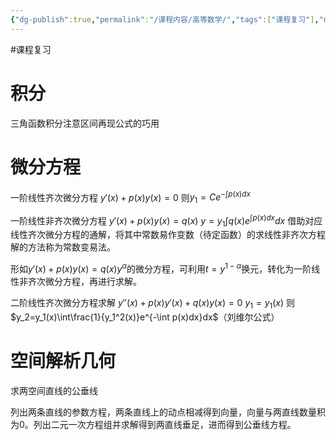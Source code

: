 ```yaml
---
{"dg-publish":true,"permalink":"/课程内容/高等数学/","tags":["课程复习"],"noteIcon":"","created":"2023-12-31T17:17:46.136+08:00","updated":"2023-12-31T17:16:27.000+08:00"}
---
```


#课程复习 

# 积分

三角函数积分注意区间再现公式的巧用

# 微分方程

一阶线性齐次微分方程
$y'(x)+p(x)y(x)=0$
则$y_1=Ce^{-\int p(x)dx}$

一阶线性非齐次微分方程
$y'(x)+p(x)y(x)=q(x)$
$y=y_1\int q(x)e^{\int p(x)dx}dx$
借助对应线性齐次微分方程的通解，将其中常数易作变数（待定函数）的求线性非齐次方程解的方法称为常数变易法。

形如$y'(x)+p(x)y(x)=q(x)y^\alpha$的微分方程，可利用$t=y^{1-\alpha}$换元，转化为一阶线性非齐次微分方程，再进行求解。

二阶线性齐次微分方程求解
$y''(x)+p(x)y'(x)+q(x)y(x)=0$
$y_1=y_1(x)$
则$y_2=y_1(x)\int\frac{1}{y_1^2(x)}e^{-\int p(x)dx}dx$（刘维尔公式）

# 空间解析几何

求两空间直线的公垂线

列出两条直线的参数方程，两条直线上的动点相减得到向量，向量与两直线数量积为0。列出二元一次方程组并求解得到两直线垂足，进而得到公垂线方程。